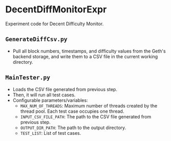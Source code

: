 # DecentDiffMonitorExpr
Experiment code for Decent Difficulty Monitor.

## `GenerateDiffCsv.py`

- Pull all block numbers, timestamps, and difficulty values from the Geth's
  backend storage, and write them to a CSV file in the current working
  directory.

## `MainTester.py`

- Loads the CSV file generated from previous step.
- Then, it will run all test cases.
- Configurable parameters/variables:
	- `MAX_NUM_OF_THREADS`: Maximum number of threads created by the thread pool.
	                        Each test case occupies one thread.
	- `INPUT_CSV_FILE_PATH`: The path to the CSV file generated from previous
	                         step.
	- `OUTPUT_DIR_PATH`: The path to the output directory.
	- `TEST_LIST`: List of test cases.
